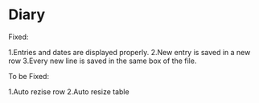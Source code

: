 # Diary
Fixed:

1.Entries and dates are displayed properly.
2.New entry is saved in a new row
3.Every new line is saved in the same box of the file.

To be Fixed:

1.Auto rezise row
2.Auto resize table
